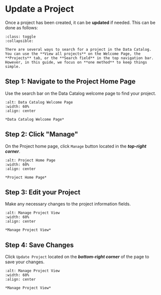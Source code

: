 # Update a Project
Once a project has been created, it can be **updated** if needed.
This can be done as follows:


```{admonition} Search Options
:class: toggle
:collapsible:

There are several ways to search for a project in the Data Catalog. You can use the **View all projects** on the Welcome Page, the **Projects** tab, or the **Search field** in the top navigation bar. However, in this guide, we focus on **one method** to keep things simple.
```


## Step 1: Navigate to the Project Home Page 
Use the search bar on the Data Catalog welcome page to find your project.


```{figure} ../../../_static/images/search_project.png
:alt: Data Catalog Welcome Page
:width: 60%
:align: center

*Data Catalog Welcome Page*

```


## Step 2: Click "Manage" 
On the Project home page, click `Manage` button located in the ***top-right corner***.


```{figure} ../../../_static/images/manage_button.png
:alt: Project Home Page
:width: 60%
:align: center

*Project Home Page*

```


## Step 3: Edit your Project
Make any necessary changes to the project information fields.

```{figure} ../../../_static/images/update_project_view.png
:alt: Manage Project View
:width: 60%
:align: center

*Manage Project View*

```


## Step 4: Save Changes
Click `Update Project` located on the ***bottom-right corner*** of the page to save your changes.

```{figure} ../../../_static/images/update_button.png
:alt: Manage Project View
:width: 60%
:align: center

*Manage Project View*

```
